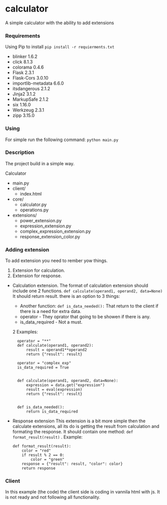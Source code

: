 # calculator

A simple calculator with the ability to add extensions

### Requirements

Using Pip to install
`pip install -r requierments.txt`

- blinker 1.6.2
- click 8.1.3
- colorama 0.4.6
- Flask 2.3.1
- Flask-Cors 3.0.10
- importlib-metadata 6.6.0
- itsdangerous 2.1.2
- Jinja2 3.1.2
- MarkupSafe 2.1.2
- six 1.16.0
- Werkzeug 2.3.1
- zipp 3.15.0

### Using

For simple run the following command:
`python main.py`

### Description

The project build in a simple way.

Calculator
- main.py
- client/
    - index.html
- core/
    - calculator.py
    - operations.py
- extensions/
    - power_extension.py
    - expression_extension.py
    - complex_expression_extension.py
    - response_extension_color.py

### Adding extension

To add extension you need to rember yow things.

1.  Extension for calculation.
2.  Extension for response.

- Calculation extension.
  The format of calculation extension should include one 2 functions.
  `def calculate(operand1, operand2, data=None)` It should return result.
  there is an option to 3 things:

  - Another function: `def is_data_needed():` That return to the client if there is a need for extra data.
  - operator - They oprator that going to be showen if there is any.
  - is_data_required - Not a must.

  2 Examples:

  ```
    operator = "**"
    def calculate(operand1, operand2):
        result = operand1**operand2
        return {"result": result}
  ```

  ```
    operator = "complex_exp"
    is_data_required = True


    def calculate(operand1, operand2, data=None):
        expression = data.get("expression")
        result = eval(expression)
        return {"result": result}


    def is_data_needed():
        return is_data_required
  ```

- Response extension
  This extension is a bit more simple then the calculate extensions, all its do is getting the result from calculation and formating the response.
  It should contain one method: `def format_result(result)` .
  Example:

  ```
  def format_result(result):
      color = "red"
      if result % 2 == 0:
          color = "green"
      response = {"result": result, "color": color}
      return response

  ```

### Client

In this example (the code) the client side is coding in vannila html with js.
It is not ready and not following all functionality.
